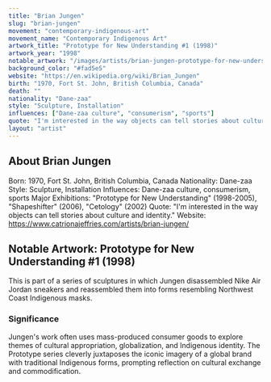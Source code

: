 ```yaml
---
title: "Brian Jungen"
slug: "brian-jungen"
movement: "contemporary-indigenous-art"
movement_name: "Contemporary Indigenous Art"
artwork_title: "Prototype for New Understanding #1 (1998)"
artwork_year: "1998"
notable_artwork: "/images/artists/brian-jungen-prototype-for-new-understanding-1.jpg"
background_color: "#fad5e5"
website: "https://en.wikipedia.org/wiki/Brian_Jungen"
birth: "1970, Fort St. John, British Columbia, Canada"
death: ""
nationality: "Dane-zaa"
style: "Sculpture, Installation"
influences: ["Dane-zaa culture", "consumerism", "sports"]
quote: "I'm interested in the way objects can tell stories about culture and identity."
layout: "artist"
---
```


## About Brian Jungen

Born: 1970, Fort St. John, British Columbia, Canada Nationality: Dane-zaa Style: Sculpture, Installation Influences: Dane-zaa culture, consumerism, sports Major Exhibitions: "Prototype for New Understanding" (1998-2005), "Shapeshifter" (2006), "Cetology" (2002) Quote: "I'm interested in the way objects can tell stories about culture and identity." Website: https://www.catrionajeffries.com/artists/brian-jungen/

## Notable Artwork: Prototype for New Understanding #1 (1998)

This is part of a series of sculptures in which Jungen disassembled Nike Air Jordan sneakers and reassembled them into forms resembling Northwest Coast Indigenous masks.

### Significance

Jungen's work often uses mass-produced consumer goods to explore themes of cultural appropriation, globalization, and Indigenous identity. The Prototype series cleverly juxtaposes the iconic imagery of a global brand with traditional Indigenous forms, prompting reflection on cultural exchange and commodification.
